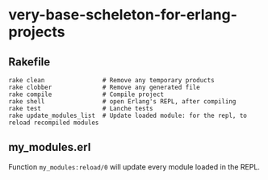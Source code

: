 # very-base-scheleton-for-erlang-projects

## Rakefile
    rake clean                # Remove any temporary products
    rake clobber              # Remove any generated file
    rake compile              # Compile project
    rake shell                # open Erlang's REPL, after compiling
    rake test                 # Lanche tests
    rake update_modules_list  # Update loaded module: for the repl, to reload recompiled modules

## my_modules.erl

 Function <code>my_modules:reload/0</code> will update every module loaded in the REPL.
